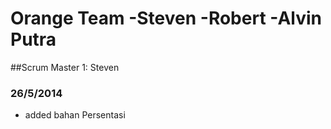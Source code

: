 Orange Team
-Steven
-Robert
-Alvin Putra
=======================
##Scrum Master 1: Steven

### 26/5/2014
 - added bahan Persentasi